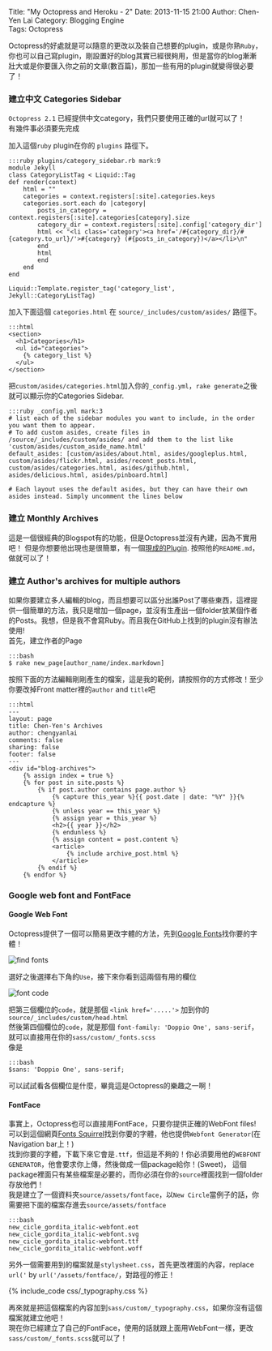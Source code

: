 Title: "My Octopress and Heroku - 2"
Date: 2013-11-15 21:00
Author: Chen-Yen Lai
Category: Blogging Engine  
Tags: Octopress


Octopress的好處就是可以隨意的更改以及裝自己想要的plugin，或是你熟`Ruby`，你也可以自己寫plugin，剛設置好的blog其實已經很夠用，但是當你的blog漸漸壯大或是你要匯入你之前的文章(數百篇)，那加一些有用的plugin就變得很必要了！

### 建立中文 Categories Sidebar
`Octopress 2.1` 已經提供中文category，我們只要使用正確的url就可以了！  
有幾件事必須要先完成  

加入這個`ruby` plugin在你的 `plugins` 路徑下。

	:::ruby plugins/category_sidebar.rb mark:9
    module Jekyll
    class CategoryListTag < Liquid::Tag
    def render(context)
        html = ""
        categories = context.registers[:site].categories.keys
        categories.sort.each do |category|
            posts_in_category = context.registers[:site].categories[category].size
            category_dir = context.registers[:site].config['category_dir']
            html << "<li class='category'><a href='/#{category_dir}/#{category.to_url}/'>#{category} (#{posts_in_category})</a></li>\n"
            end
            html
            end
        end
    end

    Liquid::Template.register_tag('category_list', Jekyll::CategoryListTag)

加入下面這個 `categories.html` 在 `source/_includes/custom/asides/` 路徑下。

    :::html
    <section>
      <h1>Categories</h1>
      <ul id="categories">
        {% category_list %}
      </ul>
    </section>

把`custom/asides/categories.html`加入你的`_config.yml`，`rake generate`之後就可以顯示你的Categories Sidebar.

	:::ruby _config.yml mark:3
    # list each of the sidebar modules you want to include, in the order you want them to appear.
    # To add custom asides, create files in /source/_includes/custom/asides/ and add them to the list like 'custom/asides/custom_aside_name.html'
    default_asides: [custom/asides/about.html, asides/googleplus.html, custom/asides/flickr.html, asides/recent_posts.html, custom/asides/categories.html, asides/github.html, asides/delicious.html, asides/pinboard.html]

    # Each layout uses the default asides, but they can have their own asides instead. Simply uncomment the lines below

### 建立 Monthly Archives 
這是一個很經典的Blogspot有的功能，但是Octopress並沒有內建，因為不實用吧！
但是你想要他出現也是很簡單，有一個[現成的Plugin](https://github.com/rcmdnk/monthly-archive). 按照他的`README.md`，做就可以了！

### 建立 Author's archives for multiple authors
如果你要建立多人編輯的blog，而且想要可以區分出誰Post了哪些東西，這裡提供一個簡單的方法，我只是增加一個page，並沒有生產出一個folder放某個作者的Posts。我想，但是我不會寫Ruby。而且我在GitHub上找到的plugin沒有辦法使用!  
首先，建立作者的Page

	:::bash
    $ rake new_page[author_name/index.markdown]

按照下面的方法編輯剛剛產生的檔案，這是我的範例，請按照你的方式修改！至少你要改掉Front matter裡的`author` and `title`吧

    :::html
    ---
    layout: page
    title: Chen-Yen's Archives
    author: chengyanlai
    comments: false
    sharing: false
    footer: false
    ---
    <div id="blog-archives">
    	{% assign index = true %}
        {% for post in site.posts %}
            {% if post.author contains page.author %}
                {% capture this_year %}{{ post.date | date: "%Y" }}{% endcapture %}
                {% unless year == this_year %}
                {% assign year = this_year %}
                <h2>{{ year }}</h2>
                {% endunless %}
                {% assign content = post.content %}
                <article>
                    {% include archive_post.html %}
                </article>
            {% endif %}
        {% endfor %}

### Google web font and FontFace

#### Google Web Font
Octopress提供了一個可以簡易更改字體的方法，先到[Google Fonts](http://www.google.com/fonts)找你要的字體！

![find fonts](https://dl.dropboxusercontent.com/u/165978/blog-to-octopress/octopress_font-fig0.png)

選好之後選擇右下角的`Use`，接下來你看到這兩個有用的欄位

![font code](https://dl.dropboxusercontent.com/u/165978/blog-to-octopress/octopress_font-fig1.png)

把第三個欄位的`code`，就是那個 `<link href='.....'>` 加到你的`source/_includes/custom/head.html`  
然後第四個欄位的`code`，就是那個 `font-family: 'Doppio One', sans-serif`，就可以直接用在你的`sass/custom/_fonts.scss`  
像是

    :::bash
    $sans: 'Doppio One', sans-serif;

可以試試看各個欄位是什麼，畢竟這是Octopress的樂趣之一啊！

#### FontFace
事實上，Octopress也可以直接用FontFace，只要你提供正確的WebFont files!  
可以到這個網頁[Fonts Squirrel](http://www.fontsquirrel.com)找到你要的字體，他也提供`Webfont Generator`(在 Navigation bar上！)  
找到你要的字體，下載下來它會是`.ttf`，但這是不夠的！你必須要用他的`WEBFONT GENERATOR`，他會要求你上傳，然後做成一個package給你！(Sweet)，
這個package裡面只有某些檔案是必要的，而你必須在你的`source`裡面找到一個folder存放他們！  
我是建立了一個資料夾`source/assets/fontface`，以`New Circle`當例子的話，你需要把下面的檔案存進去`source/assets/fontface`

    :::bash
    new_cicle_gordita_italic-webfont.eot
    new_cicle_gordita_italic-webfont.svg
    new_cicle_gordita_italic-webfont.ttf
    new_cicle_gordita_italic-webfont.woff

另外一個需要用到的檔案就是`stylysheet.css`，首先更改裡面的內容，replace `url('` by `url('/assets/fontface/`，對路徑的修正！

{% include_code css/_typography.css %}

再來就是把這個檔案的內容加到`sass/custom/_typography.css`，如果你沒有這個檔案就建立他吧！  
現在你已經建立了自己的FontFace，使用的話就跟上面用WebFont一樣，更改`sass/custom/_fonts.scss`就可以了！
